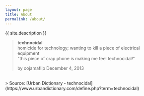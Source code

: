 ```yaml
---
layout: page
title: About
permalink: /about/
---
```


{{ site.description }}

> **technocidal**
> <br />
> homicide for technology; wanting to kill a piece of electrical equipment <br/>
> "this piece of crap phone is making me feel technocidal!"
> 
> by oojamaflip December 4, 2013
<br/>
> Source: [Urban Dictionary - technocidal](https://www.urbandictionary.com/define.php?term=technocidal)